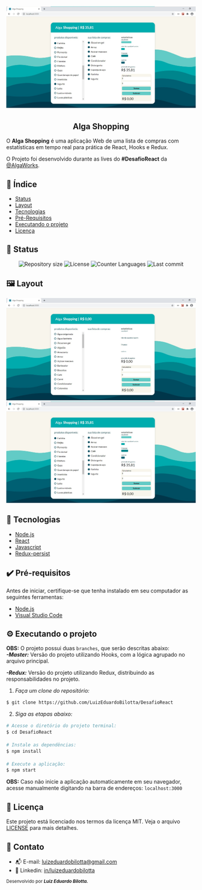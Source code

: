 <h1 align="center">
  <img src="./screenshots/002.jpg" alt="Banner Alga Shopping"/>
</h1>

<h2 align="center">Alga Shopping</h2>
<p> 
  O <strong>Alga Shopping</strong> é uma aplicação Web de uma lista de compras com estatísticas em tempo real para prática de React, Hooks e Redux.
  
  O Projeto foi desenvolvido durante as lives do <strong>#DesafioReact</strong> da [@AlgaWorks](https://algaworks.com).
</p>

## :dart: Índice
- [Status](#status)
- [Layout](#layout)
- [Tecnologias](#tecnologias)
- [Pré-Requisitos](#pre-requisitos)
- [Executando o projeto](#executando-o-projeto)
- [Licença](#licença)

## :game_die: Status
<p align="center">
  <img src="https://img.shields.io/github/repo-size/LuizEduardoBilotta/DesafioReact?style=for-the-badge" alt="Repository size">
  <img src="https://img.shields.io/github/license/LuizEduardoBilotta/DesafioReact?style=for-the-badge" alt="License">
  <img src="https://img.shields.io/github/languages/count/LuizEduardoBilotta/DesafioReact?style=for-the-badge&color=eb152a" alt="Counter Languages">
  <img src="https://img.shields.io/github/last-commit/LuizEduardoBilotta/DesafioReact?style=for-the-badge&color=f50cbb" alt="Last commit">
</p>

## :framed_picture: Layout

<img src="./screenshots/001.jpg" alt="Aplicação Alga Shopping" title="Alga Shopping">
<img src="./screenshots/002.jpg" alt="Aplicação Alga Shopping" title="Alga Shopping reagindo aos eventos">

## :toolbox: Tecnologias
- [Node.js](https://nodejs.org/)
- [React](https://reactjs.org)
- [Javascript](https://www.javascript.com/)
- [Redux-persist](https://github.com/rt2zz/redux-persist/)

## :heavy_check_mark: Pré-requisitos
Antes de iniciar, certifique-se que tenha instalado em seu computador as seguintes ferramentas:
- [Node.js](https://nodejs.org/)
- [Visual Studio Code](https://visualstudio.microsoft.com/pt-br/)

## :gear: Executando o projeto

**OBS:** O projeto possui duas `branches`, que serão descritas abaixo:      
  ***-Master:*** Versão do projeto utilizando Hooks, com a lógica agrupado no arquivo principal.

  ***-Redux:*** Versão do projeto utilizando Redux, distribuindo as responsabilidades no projeto.

1. *Faça um clone do repositório:*

```sh
$ git clone https://github.com/LuizEduardoBilotta/DesafioReact
```

2. *Siga as etapas abaixo:*

```sh
# Acesse o diretório do projeto terminal:
$ cd DesafioReact

# Instale as dependências:
$ npm install

# Execute a aplicação:
$ npm start
```

**OBS:** Caso não inicie a aplicação automaticamente em seu navegador, acesse manualmente digitando na barra de endereços: `localhost:3000`

## :bookmark_tabs: Licença
Este projeto está licenciado nos termos da licença MIT. Veja o arquivo [LICENSE](./LICENSE) para mais detalhes.

## :jigsaw: Contato
- :mailbox_with_mail: E-mail: <a href="mailto:luizeduardobilotta@gmail.com">luizeduardobilotta@gmail.com</a>
- :pushpin: Linkedin: [in/luizeduardobilotta](https://www.linkedin.com/in/luizeduardobilotta)

<sup>Desenvolvido por <i><strong>Luiz Eduardo Bilotta.</i></strong></sup>
